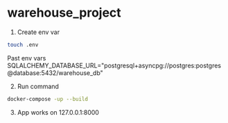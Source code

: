 # warehouse_project
1. Create env var

```bash
touch .env
```
Past env vars
SQLALCHEMY_DATABASE_URL="postgresql+asyncpg://postgres:postgres@database:5432/warehouse_db"

2. Run command 
```bash
docker-compose -up --build
```

3. App works on 127.0.0.1:8000